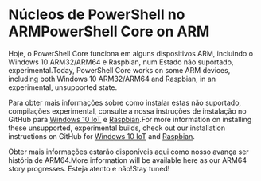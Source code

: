 # <a name="powershell-core-on-arm"></a><span data-ttu-id="53075-101">Núcleos de PowerShell no ARM</span><span class="sxs-lookup"><span data-stu-id="53075-101">PowerShell Core on ARM</span></span>

<span data-ttu-id="53075-102">Hoje, o PowerShell Core funciona em alguns dispositivos ARM, incluindo o Windows 10 ARM32/ARM64 e Raspbian, num Estado não suportado, experimental.</span><span class="sxs-lookup"><span data-stu-id="53075-102">Today, PowerShell Core works on some ARM devices, including both Windows 10 ARM32/ARM64 and Raspbian, in an experimental, unsupported state.</span></span>

<span data-ttu-id="53075-103">Para obter mais informações sobre como instalar estas não suportado, compilações experimental, consulte a nossa instruções de instalação no GitHub para [Windows 10 IoT](https://github.com/PowerShell/PowerShell/blob/master/docs/installation/windows.md#deploying-on-windows-iot) e [Raspbian](https://github.com/PowerShell/PowerShell/blob/master/docs/installation/linux.md#raspbian).</span><span class="sxs-lookup"><span data-stu-id="53075-103">For more information on installing these unsupported, experimental builds, check out our installation instructions on GitHub for [Windows 10 IoT](https://github.com/PowerShell/PowerShell/blob/master/docs/installation/windows.md#deploying-on-windows-iot) and [Raspbian](https://github.com/PowerShell/PowerShell/blob/master/docs/installation/linux.md#raspbian).</span></span>

<span data-ttu-id="53075-104">Obter mais informações estarão disponíveis aqui como nosso avança ser história de ARM64.</span><span class="sxs-lookup"><span data-stu-id="53075-104">More information will be available here as our ARM64 story progresses.</span></span>
<span data-ttu-id="53075-105">Esteja atento e não!</span><span class="sxs-lookup"><span data-stu-id="53075-105">Stay tuned!</span></span>